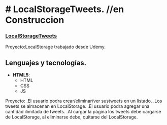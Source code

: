 # # LocalStorageTweets. //en Construccion

### [LocalStorageTweets](https://megagringa.github.io/LocalStorageTweets/index.html)

Proyecto:LocalStorage trabajado desde Udemy. 


## Lenguajes y tecnologías.

- **HTML5**:
    - HTML
    - CSS
    - JS

Proyecto: .El usuario podra crear/eliminar/ver sustweets en un listado.
          .Los tweets se almacenan en LocalStorage.
          .El usuario podra agregar una cantidad ilimitada de tweets.
          .Al cargar la página los tweets debe cargarse de LocalStorage, al eliminarse debe, quitarse del LocalStorage.

